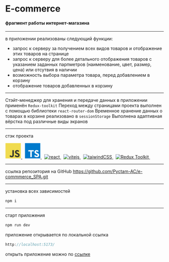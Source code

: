 # E-commerce
#### фрагмент работы интернет-магазина
---
в приложении реализованы следующий функции:
- запрос к серверу за получением всех видов товаров и отображение этих товаров на странице
- запрос к серверу для более детального отображения товаров с указанием заданных парпметров (наименование, цвет, размер, цена) или отсутвия в наличии
- возможность выбора параметра товара, перед добавлением в корзину
- отображение товаров добавленных в корзину

---
Стэйт-менеджер для хранения и передаче данных в приложении применён ```Redux-toolkit```
Переход между страницами проекта выполнен с помощью библиотеки ```react-router-dom```
Временное хранение данных о товарах в корзине реализовано в ```sessionStorage```
Выполнена адаптивная вёрстка под различные виды экранов

---

стэк проекта
<p align="left">
<a href="https://developer.mozilla.org/en-US/docs/Web/JavaScript"> <img src="https://raw.githubusercontent.com/devicons/devicon/master/icons/javascript/javascript-original.svg" alt="javascript" width="50" height="50" title='JavaScript'/> </a> &nbsp;
<a href="https://www.typescriptlang.org/"> <img src="https://raw.githubusercontent.com/devicons/devicon/master/icons/typescript/typescript-original.svg" alt="typescript" width="50" height="50" title='TypeScript'/> </a> &nbsp;
<a href="https://reactjs.org/"> <img src="https://reactnative.dev/img/header_logo.svg" alt="react" width="50" height="50" title='React'/> </a> &nbsp;
<a href="https://vitejs.dev"> <img src="https://vitejs.dev/logo.svg" alt="vitejs" width="50" height="50" title='Vite'/> </a> &nbsp;
<a href="https://tailwindcss.com/"> <img src="https://avatars.githubusercontent.com/u/67109815?s=200&v=4" alt="taiwindCSS" width="50" height="50" title='Tailwind CSS'/> </a> &nbsp;
<a href="https://redux-toolkit.js.org/"> <img src="https://redux-toolkit.js.org/img/redux.svg" alt="Redux Toolkit" width="50" height="50" title='Redux Toolkit'/> </a> &nbsp;

</p>

---
ссылка репозитория на GitHub
https://github.com/Pyctam-AC/e-commmerce_SPA.git

---
установка всех зависимостей
```js
npm i
```

---

старт приложения
```js
npm run dev
```

приложение открывается по локальной ссылка
```js
http://localhost:5173/
```

 открыть приложение можно по [ссылке](http://Pyctam-AC.github.io/e-commmerce_SPA)

